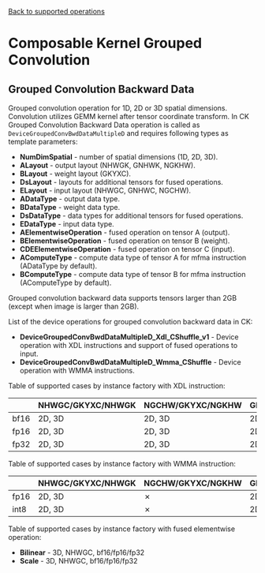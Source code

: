 [Back to supported operations](../../../include/ck/README.md)
# Composable Kernel Grouped Convolution

## Grouped Convolution Backward Data

Grouped convolution operation for 1D, 2D or 3D spatial dimensions. Convolution utilizes GEMM kernel after tensor coordinate transform. In CK Grouped Convolution Backward Data operation is called as `DeviceGroupedConvBwdDataMultipleD` and requires following types as template parameters:

* **NumDimSpatial** - number of spatial dimensions (1D, 2D, 3D).
* **ALayout** - output layout (NHWGK, GNHWK, NGKHW).
* **BLayout** - weight layout (GKYXC).
* **DsLayout** - layouts for additional tensors for fused operations.
* **ELayout** - input layout (NHWGC, GNHWC, NGCHW).
* **ADataType** - output data type.
* **BDataType** - weight data type.
* **DsDataType** - data types for additional tensors for fused operations.
* **EDataType** - input data type.
* **AElementwiseOperation** - fused operation on tensor A (output).
* **BElementwiseOperation** - fused operation on tensor B (weight).
* **CDEElementwiseOperation** - fused operation on tensor C (input).
* **AComputeType** - compute data type of tensor A for mfma instruction (ADataType by default).
* **BComputeType** - compute data type of tensor B for mfma instruction (AComputeType by default).

Grouped convolution backward data supports tensors larger than 2GB (except when image is larger than 2GB).

List of the device operations for grouped convolution backward data in CK:

* **DeviceGroupedConvBwdDataMultipleD_Xdl_CShuffle_v1** - Device operation with XDL instructions and support of fused operations to input.
* **DeviceGroupedConvBwdDataMultipleD_Wmma_CShuffle** - Device operation with WMMA instructions.

Table of supported cases by instance factory with XDL instruction:

|       |NHWGC/GKYXC/NHWGK|NGCHW/GKYXC/NGKHW|GNHWC/GKYXC/GNHWK|
|-------|---|---|---|
|bf16|2D, 3D|2D, 3D|2D, 3D|
|fp16 |2D, 3D|2D, 3D|2D, 3D|
|fp32  |2D, 3D|2D, 3D|2D, 3D|

Table of supported cases by instance factory with WMMA instruction:

|       |NHWGC/GKYXC/NHWGK|NGCHW/GKYXC/NGKHW|GNHWC/GKYXC/GNHWK|
|-------|---|---|---|
|fp16 |2D, 3D|&cross;|2D, 3D|
|int8 |2D, 3D|&cross;|2D, 3D|

Table of supported cases by instance factory with fused elementwise operation:

* **Bilinear** - 3D, NHWGC, bf16/fp16/fp32
* **Scale** - 3D, NHWGC, bf16/fp16/fp32

